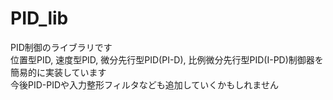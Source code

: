 # PID_lib
PID制御のライブラリです  
位置型PID, 速度型PID, 微分先行型PID(PI-D), 比例微分先行型PID(I-PD)制御器を簡易的に実装しています  
今後PID-PIDや入力整形フィルタなども追加していくかもしれません  
